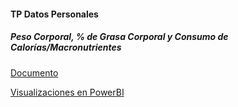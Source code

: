 
#### TP Datos Personales
##### Peso Corporal, % de Grasa Corporal y Consumo de Calorías/Macronutrientes

[Documento](https://github.com/fbraslavsky/infovis/blob/master/datospersonales/Personal%20data.pdf)

[Visualizaciones en PowerBI](https://app.powerbi.com/groups/me/reports/9960c0b5-026b-4529-8ba1-e77639c4f30f?ctid=a1f50a97-21c0-49a7-a9d4-f244ebb42da7)
